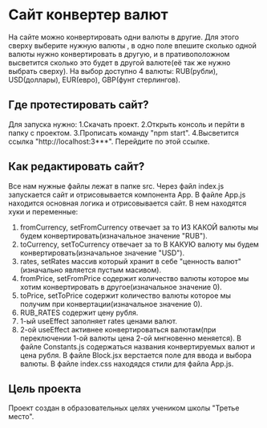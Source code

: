 # Сайт конвертер валют

На сайте можно конвертировать одни валюты в другие. Для этого сверху выберите нужную валюты , 
в одно поле впешите сколько одной валюты нужно конвертировать в другую, 
и в пративоположном высветится сколько это будет в другой валюте(её так же нужно выбрать сверху).
На выбор доступно 4 валюты: RUB(рубли), USD(доллары), EUR(евро), GBP(фунт стерлингов).

## Где протестировать сайт?

Для запуска нужно:
1.Скачать проект.
2.Открыть консоль и перйти в папку с проектом.
3.Прописать команду "npm start".
4.Высветится ссылка "http://localhost:3***". Перейдите по этой ссылке.

## Как редактировать сайт?

Все нам нужные файлы лежат в папке src.
Через файл index.js запускается сайт и отрисовывается компонента App. 
В файле App.js находится основная логика и отрисовывается сайт.
В нем находятся хуки и переменные:
1. fromCurrency, setFromCurrency отвечает за то ИЗ КАКОЙ валюты мы будем конвертировать(изначальное значение "RUB").
2. toCurrency, setToCurrency отвечает за то В КАКУЮ валюту мы будем конвертировать(изначальное значение "USD").
3. rates, setRates массив который хранит в себе "ценность валют"(изначально является пустым масивом).
4. fromPrice, setFromPrice содержит количество валюты которое мы хотим конвертировать в другое(изначальное значение 0).
5. toPrice, setToPrice содержит количество валюты которое мы получим при конвертации(изначальное значение 0).
6. RUB_RATES содержит цену рубля.
7. 1-ый useEffect заполняет rates ценами валют.
8. 2-ой useEffect активнее конвертироваться валютам(при переключении 1-ой валюты цена 2-ой мнгновенно меняется).
В файле Constants.js содержаться названия конвертируемых валют и цена рубля.
В файле Block.jsx верстается поле для ввода и выбора валюты.
В файле index.css находядся стили для файла App.js.

## Цель проекта

Проект создан в образовательных целях учеником школы "Третье место".